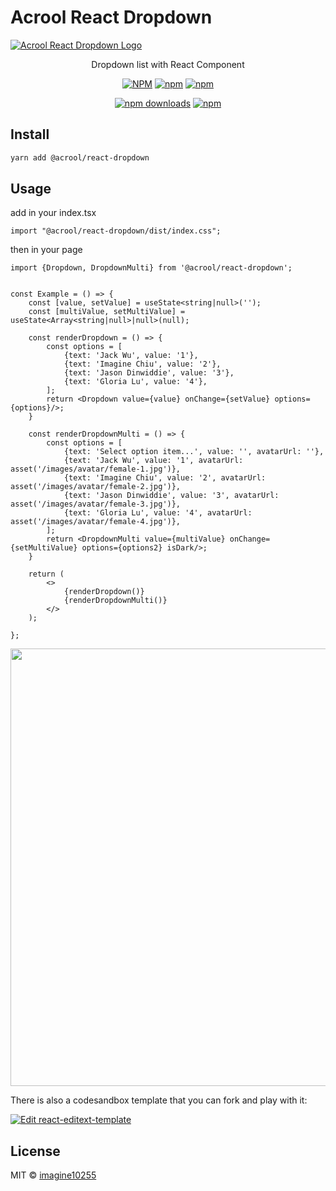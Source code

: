 # Acrool React Dropdown

<a href="https://acrool-react-dropdown.pages.dev/" title="Acrool React Dropdown - Dropdown list with React Component">
    <img src="https://acrool-react-dropdown.pages.dev/og.webp" alt="Acrool React Dropdown Logo"/>
</a>

<p align="center">
    Dropdown list with React Component
</p>

<div align="center">

[![NPM](https://img.shields.io/npm/v/@acrool/react-dropdown.svg?style=for-the-badge)](https://www.npmjs.com/package/@acrool/react-dropdown)
[![npm](https://img.shields.io/bundlejs/size/@acrool/react-dropdown?style=for-the-badge)](https://github.com/acrool/@acrool/react-dropdown/blob/main/LICENSE)
[![npm](https://img.shields.io/npm/l/@acrool/react-dropdown?style=for-the-badge)](https://github.com/acrool/react-dropdown/blob/main/LICENSE)

[![npm downloads](https://img.shields.io/npm/dm/@acrool/react-dropdown.svg?style=for-the-badge)](https://www.npmjs.com/package/@acrool/react-dropdown)
[![npm](https://img.shields.io/npm/dt/@acrool/react-dropdown.svg?style=for-the-badge)](https://www.npmjs.com/package/@acrool/react-dropdown)

</div>



## Install

```bash
yarn add @acrool/react-dropdown
```

## Usage

add in your index.tsx
```tst
import "@acrool/react-dropdown/dist/index.css";
```

then in your page
```tsx
import {Dropdown, DropdownMulti} from '@acrool/react-dropdown';


const Example = () => {
    const [value, setValue] = useState<string|null>('');
    const [multiValue, setMultiValue] = useState<Array<string|null>|null>(null);

    const renderDropdown = () => {
        const options = [
            {text: 'Jack Wu', value: '1'},
            {text: 'Imagine Chiu', value: '2'},
            {text: 'Jason Dinwiddie', value: '3'},
            {text: 'Gloria Lu', value: '4'},
        ];
        return <Dropdown value={value} onChange={setValue} options={options}/>;
    }
    
    const renderDropdownMulti = () => {
        const options = [
            {text: 'Select option item...', value: '', avatarUrl: ''},
            {text: 'Jack Wu', value: '1', avatarUrl: asset('/images/avatar/female-1.jpg')},
            {text: 'Imagine Chiu', value: '2', avatarUrl: asset('/images/avatar/female-2.jpg')},
            {text: 'Jason Dinwiddie', value: '3', avatarUrl: asset('/images/avatar/female-3.jpg')},
            {text: 'Gloria Lu', value: '4', avatarUrl: asset('/images/avatar/female-4.jpg')},
        ];
        return <DropdownMulti value={multiValue} onChange={setMultiValue} options={options2} isDark/>;
    }
    
    return (
        <>
            {renderDropdown()}
            {renderDropdownMulti()}
        </>
    );

};
```

<img src="https://raw.githubusercontent.com/imagine10255/bear-react-dropdown/main/docs/dropdown.jpg" width="700"/>



There is also a codesandbox template that you can fork and play with it:

[![Edit react-editext-template](https://codesandbox.io/static/img/play-codesandbox.svg)](https://codesandbox.io/s/bear-react-dropdown-1uvhiw)


## License

MIT © [imagine10255](https://github.com/imagine10255)
